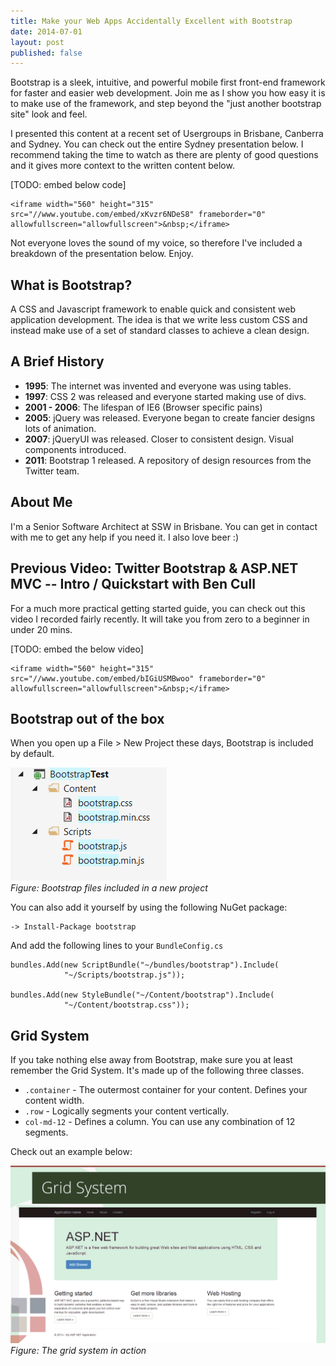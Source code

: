 ```yaml
---
title: Make your Web Apps Accidentally Excellent with Bootstrap
date: 2014-07-01
layout: post
published: false
---
```


Bootstrap is a sleek, intuitive, and powerful mobile first front-end framework for faster and easier web development. Join me as I show you how easy it is to make use of the framework, and step beyond the "just another bootstrap site" look and feel. 

I presented this content at a recent set of Usergroups in Brisbane, Canberra and Sydney. You can check out the entire Sydney presentation below. I recommend taking the time to watch as there are plenty of good questions and it gives more context to the written content below.

[TODO: embed below code]

    <iframe width="560" height="315" src="//www.youtube.com/embed/xKvzr6NDeS8" frameborder="0" allowfullscreen="allowfullscreen">&nbsp;</iframe>

Not everyone loves the sound of my voice, so therefore I've included a breakdown of the presentation below. Enjoy.


## What is Bootstrap?

A CSS and Javascript framework to enable quick and consistent web application development. The idea is that we write less custom CSS and instead make use of a set of standard classes to achieve a clean design.


## A Brief History

- **1995**: The internet was invented and everyone was using tables.
- **1997**: CSS 2 was released and everyone started making use of divs.
- **2001 - 2006**: The lifespan of IE6 (Browser specific pains)
- **2005**: jQuery was released. Everyone began to create fancier designs lots of animation.
- **2007**: jQueryUI was released. Closer to consistent design. Visual components introduced.
- **2011**: Bootstrap 1 released. A repository of design resources from the Twitter team.


## About Me

I'm a Senior Software Architect at SSW in Brisbane. You can get in contact with me to get any help if you need it. I also love beer :)


## Previous Video: Twitter Bootstrap & ASP.NET MVC -- Intro / Quickstart with Ben Cull

For a much more practical getting started guide, you can check out this video I recorded fairly recently. It will take you from zero to a beginner in under 20 mins.

[TODO: embed the below video]

    <iframe width="560" height="315" src="//www.youtube.com/embed/bIGiUSMBwoo" frameborder="0" allowfullscreen="allowfullscreen">&nbsp;</iframe>


## Bootstrap out of the box

When you open up a File > New Project these days, Bootstrap is included by default.

![Bootstrap in your project](/wp-content/uploads/2014/07/Bootstrap-Project.png)  
*Figure: Bootstrap files included in a new project*

You can also add it yourself by using the following NuGet package:

    -> Install-Package bootstrap

And add the following lines to your `BundleConfig.cs`

    bundles.Add(new ScriptBundle("~/bundles/bootstrap").Include(
                "~/Scripts/bootstrap.js"));

    bundles.Add(new StyleBundle("~/Content/bootstrap").Include(
                "~/Content/bootstrap.css"));


## Grid System

If you take nothing else away from Bootstrap, make sure you at least remember the Grid System. It's made up of the following three classes.

- `.container` - The outermost container for your content. Defines your content width.
- `.row` - Logically segments your content vertically.
- `col-md-12` - Defines a column. You can use any combination of 12 segments.

Check out an example below:

![The grid system in action](/wp-content/uploads/2014/07/GridSystem.gif)  
*Figure: The grid system in action*

